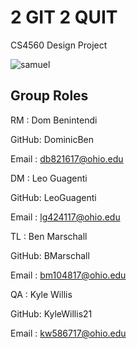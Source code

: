 # 2 GIT 2 QUIT
CS4560 Design Project


![samuel](https://user-images.githubusercontent.com/44788313/132760510-b9a22068-a1a1-44c4-bff2-72bb38acfe63.JPG)

## Group Roles
RM : Dom Benintendi

  GitHub: DominicBen

  Email : db821617@ohio.edu
  

DM : Leo Guagenti

  GitHub: LeoGuagenti

  Email : lg424117@ohio.edu

TL : Ben Marschall

  GitHub: BMarschall

  Email : bm104817@ohio.edu

QA : Kyle Willis

  GitHub: KyleWillis21

  Email : kw586717@ohio.edu
